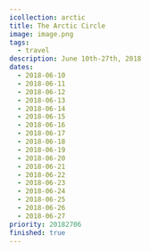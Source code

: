 ```yaml
---
icollection: arctic
title: The Arctic Circle
image: image.png
tags:
  - travel
description: June 10th-27th, 2018
dates:
  - 2018-06-10
  - 2018-06-11
  - 2018-06-12
  - 2018-06-13
  - 2018-06-14
  - 2018-06-15
  - 2018-06-16
  - 2018-06-17
  - 2018-06-18
  - 2018-06-19
  - 2018-06-20
  - 2018-06-21
  - 2018-06-22
  - 2018-06-23
  - 2018-06-24
  - 2018-06-25
  - 2018-06-26
  - 2018-06-27
priority: 20182706
finished: true
---
```

